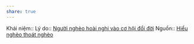 ```yaml
---
share: true
---
```

Khái niệm:: 
Lý do:: [Người nghèo hoài nghi vào cơ hội đổi đời](./Ng%C6%B0%E1%BB%9Di%20ngh%C3%A8o%20ho%C3%A0i%20nghi%20v%C3%A0o%20c%C6%A1%20h%E1%BB%99i%20%C4%91%E1%BB%95i%20%C4%91%E1%BB%9Di.md)
Nguồn:: [Hiểu nghèo thoát nghèo](../../%CE%9E%20Ngu%E1%BB%93n/Hi%E1%BB%83u%20ngh%C3%A8o%20tho%C3%A1t%20ngh%C3%A8o.md)